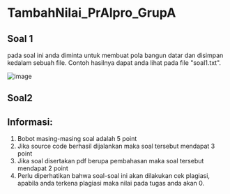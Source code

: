 # TambahNilai_PrAlpro_GrupA

## Soal 1
pada soal ini anda diminta untuk membuat pola bangun datar dan disimpan kedalam sebuah file. Contoh hasilnya dapat anda lihat pada file "soal1.txt". 


![image](https://github.com/ChristBernardS/TambahNilai_PrAlpro_GrupA/assets/117885718/488ab7cd-c727-4167-a0d2-d87b9374fab0)


## Soal2


## Informasi:
1. Bobot masing-masing soal adalah 5 point
2. Jika source code berhasil dijalankan maka soal tersebut mendapat 3 point
3. Jika soal disertakan pdf berupa pembahasan maka soal tersebut mendapat 2 point
4. Perlu diperhatikan bahwa soal-soal ini akan dilakukan cek plagiasi, apabila anda terkena plagiasi maka nilai pada tugas anda akan 0.

